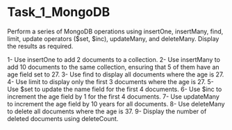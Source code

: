 # Task_1_MongoDB

Perform a series of MongoDB operations using insertOne, insertMany, find, limit, update operators ($set, $inc),
updateMany, and deleteMany. Display the results as required.

1- Use insertOne to add 2 documents to a collection.
2- Use insertMany to add 10 documents to the same collection, ensuring that 5 of them have an age field set to 27.
3- Use find to display all documents where the age is 27.
4- Use limit to display only the first 3 documents where the age is 27.
5- Use $set to update the name field for the first 4 documents.
6- Use $inc to increment the age field by 1 for the first 4 documents.
7- Use updateMany to increment the age field by 10 years for all documents.
8- Use deleteMany to delete all documents where the age is 37.
9- Display the number of deleted documents using deleteCount.
